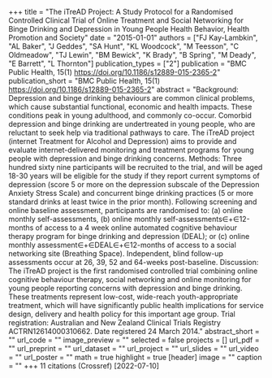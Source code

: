 +++
title = "The iTreAD Project: A Study Protocol for a Randomised Controlled Clinical Trial of Online Treatment and Social Networking for Binge Drinking and Depression in Young People Health Behavior, Health Promotion and Society"
date = "2015-01-01"
authors = ["FJ Kay-Lambkin", "AL Baker", "J Geddes", "SA Hunt", "KL Woodcock", "M Teesson", "C Oldmeadow", "TJ Lewin", "BM Bewick", "K Brady", "B Spring", "M Deady", "E Barrett", "L Thornton"]
publication_types = ["2"]
publication = "BMC Public Health, 15(1) https://doi.org/10.1186/s12889-015-2365-2"
publication_short = "BMC Public Health, 15(1) https://doi.org/10.1186/s12889-015-2365-2"
abstract = "Background: Depression and binge drinking behaviours are common clinical problems, which cause substantial functional, economic and health impacts. These conditions peak in young adulthood, and commonly co-occur. Comorbid depression and binge drinking are undertreated in young people, who are reluctant to seek help via traditional pathways to care. The iTreAD project (internet Treatment for Alcohol and Depression) aims to provide and evaluate internet-delivered monitoring and treatment programs for young people with depression and binge drinking concerns. Methods: Three hundred sixty nine participants will be recruited to the trial, and will be aged 18-30 years will be eligible for the study if they report current symptoms of depression (score 5 or more on the depression subscale of the Depression Anxiety Stress Scale) and concurrent binge drinking practices (5 or more standard drinks at least twice in the prior month). Following screening and online baseline assessment, participants are randomised to: (a) online monthly self-assessments, (b) online monthly self-assessments∈+∈12-months of access to a 4 week online automated cognitive behaviour therapy program for binge drinking and depression (DEAL); or (c) online monthly assessment∈+∈DEAL∈+∈12-months of access to a social networking site (Breathing Space). Independent, blind follow-up assessments occur at 26, 39, 52 and 64-weeks post-baseline. Discussion: The iTreAD project is the first randomised controlled trial combining online cognitive behaviour therapy, social networking and online monitoring for young people reporting concerns with depression and binge drinking. These treatments represent low-cost, wide-reach youth-appropriate treatment, which will have significantly public health implications for service design, delivery and health policy for this important age group. Trial registration: Australian and New Zealand Clinical Trials Registry ACTRN12614000310662. Date registered 24 March 2014."
abstract_short = ""
url_code = ""
image_preview = ""
selected = false
projects = []
url_pdf = ""
url_preprint = ""
url_dataset = ""
url_project = ""
url_slides = ""
url_video = ""
url_poster = ""
math = true
highlight = true
[header]
image = ""
caption = ""
+++
11 citations (Crossref) [2022-07-10]
